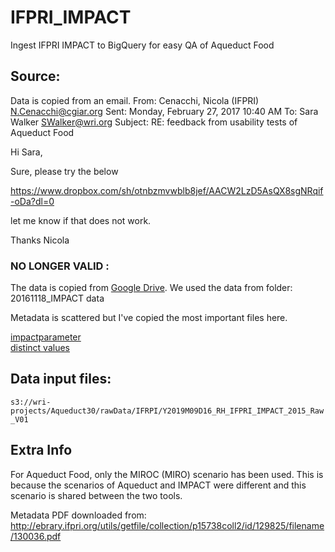 # IFPRI_IMPACT
Ingest IFPRI IMPACT to BigQuery for easy QA of Aqueduct Food

## Source:

Data is copied from an email.
From: Cenacchi, Nicola (IFPRI) <N.Cenacchi@cgiar.org> 
Sent: Monday, February 27, 2017 10:40 AM
To: Sara Walker <SWalker@wri.org>
Subject: RE: feedback from usability tests of Aqueduct Food

Hi Sara,

Sure, please try the below

https://www.dropbox.com/sh/otnbzmvwblb8jef/AACW2LzD5AsQX8sgNRqif-oDa?dl=0

let me know if that does not work.

Thanks
Nicola


### NO LONGER VALID :
The data is copied from [Google Drive](https://drive.google.com/drive/folders/0Bz-cWtOO_ixuaThFaTBZQUJUdU0?usp=sharing). We used the data from folder: 20161118_IMPACT data


Metadata is scattered but I've copied the most important files here. 

[impactparameter](https://github.com/rutgerhofste/IFPRI_IMPACT/blob/master/metadata/parameters.md)  
[distinct values](https://github.com/rutgerhofste/IFPRI_IMPACT/blob/master/metadata/distinct_values_v01.csv)





## Data input files:  
`s3://wri-projects/Aqueduct30/rawData/IFRPI/Y2019M09D16_RH_IFPRI_IMPACT_2015_Raw_V01`


## Extra Info

For Aqueduct Food, only the MIROC (MIRO) scenario has been used. This is because the scenarios of Aqueduct and IMPACT were different and this scenario is shared between the two tools. 



Metadata PDF downloaded from:  
http://ebrary.ifpri.org/utils/getfile/collection/p15738coll2/id/129825/filename/130036.pdf

